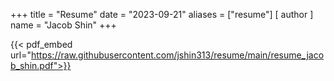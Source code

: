 +++
title = "Resume"
date = "2023-09-21"
aliases = ["resume"]
[ author ]
  name = "Jacob Shin"
+++

{{< pdf_embed url="https://raw.githubusercontent.com/jshin313/resume/main/resume_jacob_shin.pdf">}}
